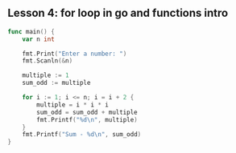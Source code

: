 ## Lesson 4: for loop in go and functions intro

```go
func main() {
	var n int

	fmt.Print("Enter a number: ")
	fmt.Scanln(&n)

	multiple := 1
	sum_odd := multiple

	for i := 1; i <= n; i = i + 2 { 
		multiple = i * i * i
		sum_odd = sum_odd + multiple
		fmt.Printf("%d\n", multiple)
	}
	fmt.Printf("Sum - %d\n", sum_odd)
} 
```
